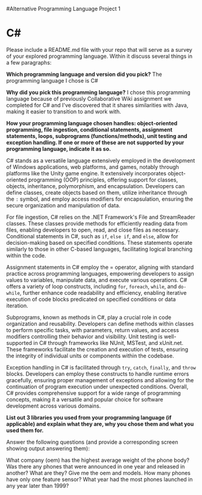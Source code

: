 #Alternative Programming Language Project 1

# C#

Please include a README.md file with your repo that will serve as a survey of your explored programming language. Within it discuss several things in a few paragraphs:

**Which programming language and version did you pick?**
The programming language I chose is C#

**Why did you pick this programming language?**
I chose this programming language because of previously Collaborative Wiki assignment we completed for C# and I've discovered that it shares similarities with Java, making it easier to transition to and work with.


**How your programming language chosen handles: object-oriented programming, file ingestion, conditional statements, assignment statements, loops, subprograms (functions/methods), unit testing and exception handling. If one or more of these are not supported by your programming language, indicate it as so.**

C# stands as a versatile language extensively employed in the development of Windows applications, web platforms, and games, notably through platforms like the Unity game engine. It extensively incorporates object-oriented programming (OOP) principles, offering support for classes, objects, inheritance, polymorphism, and encapsulation. Developers can define classes, create objects based on them, utilize inheritance through the `:` symbol, and employ access modifiers for encapsulation, ensuring the secure organization and manipulation of data.

For file ingestion, C# relies on the .NET Framework's File and StreamReader classes. These classes provide methods for efficiently reading data from files, enabling developers to open, read, and close files as necessary. Conditional statements in C#, such as `if`, `else if`, and `else`, allow for decision-making based on specified conditions. These statements operate similarly to those in other C-based languages, facilitating logical branching within the code.

Assignment statements in C# employ the = operator, aligning with standard practice across programming languages, empowering developers to assign values to variables, manipulate data, and execute various operations. C# offers a variety of loop constructs, including `for`, `foreach`, `while`, and `do-while`, further enhance code readability and efficiency, enabling iterative execution of code blocks predicated on specified conditions or data iteration.

Subprograms, known as methods in C#, play a crucial role in code organization and reusability. Developers can define methods within classes to perform specific tasks, with parameters, return values, and access modifiers controlling their behavior and visibility. Unit testing is well-supported in C# through frameworks like NUnit, MSTest, and xUnit.net. These frameworks facilitate the creation and execution of tests, ensuring the integrity of individual units or components within the codebase.

Exception handling in C# is facilitated through `try`, `catch`, `finally`, and `throw` blocks. Developers can employ these constructs to handle runtime errors gracefully, ensuring proper management of exceptions and allowing for the continuation of program execution under unexpected conditions. Overall, C# provides comprehensive support for a wide range of programming concepts, making it a versatile and popular choice for software development across various domains.

**List out 3 libraries you used from your programming language (if applicable) and explain what they are, why you chose them and what you used them for.**

Answer the following questions (and provide a corresponding screen showing output answering them):

What company (oem) has the highest average weight of the phone body?
Was there any phones that were announced in one year and released in another? What are they? Give me the oem and models.
How many phones have only one feature sensor?
What year had the most phones launched in any year later than 1999?  
   
